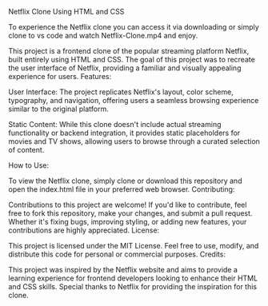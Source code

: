 Netflix Clone Using HTML and CSS

To experience the Netflix clone you can access it via downloading or simply clone to vs code and watch Netflix-Clone.mp4 and enjoy.

This project is a frontend clone of the popular streaming platform Netflix, built entirely using HTML and CSS. The goal of this project was to recreate the user interface of Netflix, providing a familiar and visually appealing experience for users.
Features:


User Interface: The project replicates Netflix's layout, color scheme, typography, and navigation, offering users a seamless browsing experience similar to the original platform.

Static Content: While this clone doesn't include actual streaming functionality or backend integration, it provides static placeholders for movies and TV shows, allowing users to browse through a curated selection of content.

How to Use:

To view the Netflix clone, simply clone or download this repository and open the index.html file in your preferred web browser. 
Contributing:

Contributions to this project are welcome! If you'd like to contribute, feel free to fork this repository, make your changes, and submit a pull request. Whether it's fixing bugs, improving styling, or adding new features, your contributions are highly appreciated.
License:

This project is licensed under the MIT License. Feel free to use, modify, and distribute this code for personal or commercial purposes.
Credits:

This project was inspired by the Netflix website and aims to provide a learning experience for frontend developers looking to enhance their HTML and CSS skills. Special thanks to Netflix for providing the inspiration for this clone.
